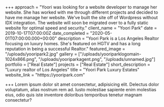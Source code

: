 +++
approach = "Yoori was looking for a website developer to manage her website. She has worked with me through different projects and decided to have me manage her website. We've built the site off of Wordpress without IDX integration. The website will soon be migrated over to a fully static website for optimal speed and security."
client_name = "Yoori Park"
date = 2019-10-17T07:00:00Z
date_completed = "2020-05-01T07:00:00.000+00:00"
description = "Yoori Park is a Los Angeles Realtor focusing on luxury homes. She's featured on HGTV and has a long reputation in being a successful Realtor."
featured_image = "/uploads/yooripark2.jpg"
gallery = ["/uploads/yooriparklogomain-1024x866.png", "/uploads/yooriparkagent.png", "/uploads/unnamed.jpg"]
portfolio = ["Real Estate"]
projects = ["Real Estate"]
short_description = "Luxury realtor of Los Angeles"
title = "Yoori Park Luxury Estates"
website_link = "htttps://yooripark.com"

+++
Lorem ipsum dolor sit amet consectetur, adipisicing elit. Delectus dolor voluptatum, alias nostrum rem ad. Iusto molestiae sapiente enim molestias eius, odio quis iste inventore doloribus temporibus tenetur magnam consectetur?